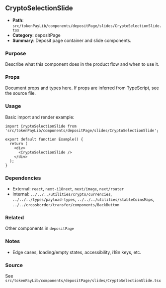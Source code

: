 ## CryptoSelectionSlide

- **Path**: `src/tokenPayLib/components/depositPage/slides/CryptoSelectionSlide.tsx`
- **Category**: depositPage
- **Summary**: Deposit page container and slide components.

### Purpose
Describe what this component does in the product flow and when to use it.

### Props
Document props and types here. If props are inferred from TypeScript, see the source file.

### Usage
Basic import and render example:


```tsx
import CryptoSelectionSlide from 'src/tokenPayLib/components/depositPage/slides/CryptoSelectionSlide';

export default function Example() {
  return (
    <div>
      <CryptoSelectionSlide />
    </div>
  );
}

```

### Dependencies
- External: `react`, `next-i18next`, `next/image`, `next/router`
- Internal: `../../../utilities/crypto/currencies`, `../../../types/payload-types`, `../../../utilities/stableCoinsMaps`, `../../crossborder/transfer/components/BackButton`

### Related
Other components in `depositPage`

### Notes
- Edge cases, loading/empty states, accessibility, i18n keys, etc.

### Source
See `src/tokenPayLib/components/depositPage/slides/CryptoSelectionSlide.tsx`
